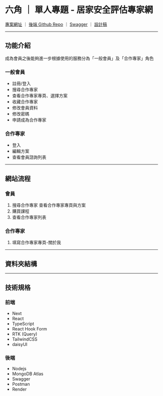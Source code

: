 # 六角 ｜ 單人專題 - 居家安全評估專家網

[專案網址](https://homesecuritypro-web.vercel.app/) ｜ [後端 Github Repo](https://github.com/RayChen1996/homesecuritypro-ExpressAPI) ｜ [Swagger](https://homesecuritypro-expressapi.onrender.com/swagger) ｜ [設計稿](https://www.figma.com/design/9DANMD2BZCGSoTzdS6wqkA/%F0%9F%8D%80-%E5%85%AD%E8%A7%92-%7C-%232-%E5%96%AE%E4%BA%BA%E5%B0%88%E9%A1%8C---%E5%B1%85%E5%AE%B6%E5%AE%89%E5%85%A8%E8%A9%95%E4%BC%B0%E5%B0%88%E5%AE%B6%E7%B6%B2?node-id=0-1&t=1q8ejzI3JegoC35N-1) 

<hr/>

## 功能介紹

成為會員之後能夠進一步根據使用的服務分為「一般會員」及「合作專家」角色

### 一般會員

- 註冊/登入
- 搜尋合作專家
- 查看合作專家專頁、選擇方案
- 收藏合作專家
- 修改會員資料
- 修改密碼
- 申請成為合作專家

### 合作專家

- 登入
- 編輯方案
- 查看會員諮詢列表

<hr/>

## 網站流程

### 會員

1. 搜尋合作專家 查看合作專家專頁與方案
2. 購買課程
3. 查看合作專家列表

### 合作專家

1. 填寫合作專家專頁-關於我

<hr/>

## 資料夾結構

<hr/>

## 技術規格

### 前端

- Next
- React
- TypeScript
- React Hook Form
- RTK (Query)
- TailwindCSS
- daisyUI

### 後端

- Nodejs
- MongoDB Atlas
- Swagger
- Postman
- Render
